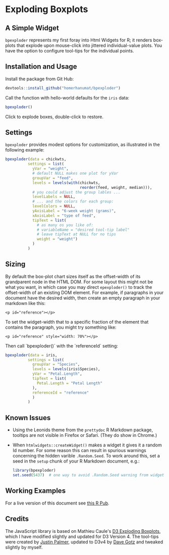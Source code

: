 Exploding Boxplots
================

A Simple Widget
---------------

`bpexploder` represents my first foray into Html Widgets for R; it renders box-plots that explode upon mouse-click into jittered individual-value plots. You have the option to configure tool-tips for the individual points.

Installation and Usage
----------------------

Install the package from Git Hub:

``` r
devtools::install_github("homerhanumat/bpexploder")
```

Call the function with hello-world defaults for the `iris` data:

``` r
bpexploder()
```

Click to explode boxes, double-click to restore.

Settings
--------

`bpexploder` provides modest options for customization, as illustrated in the following example:

``` r
bpexploder(data = chickwts,
          settings = list(
            yVar = "weight",
            # default NULL makes one plot for yVar
            groupVar = "feed",
            levels = levels(with(chickwts,
                                 reorder(feed, weight, median))),
            # you could adjust the group lables ...
            levelLabels = NULL,
            # ... and the colors for each group:
            levelColors = NULL,
            yAxisLabel = "6-week weight (grams)",
            xAxisLabel = "type of feed",
            tipText = list(
              # as many os you like of:
              # variableName = "desired tool-tip label"
              # leave tipText at NULL for no tips
              weight = "weight")
            )
          )
```

Sizing
------

By default the box-plot chart sizes itself as the offset-width of its grandparent node in the HTML DOM. For some layout this might not be what you want, in which case you may direct `epexploder()` to track the offset-width of an existing DOM element. For example, if paragraphs in your document have the desired width, then create an empty paragraph in your markdown like this:

    <p id="reference"></p>

To set the widget-width that to a specific fraction of the element that contains the paragraph, you might try something like:

    <p id="reference" style="width: 70%"></p>

<p id="reference" style="width: 70%">
</p>
Then call `bpexploder()` with the `referenceId` setting:

``` r
bpexploder(data = iris,
          settings = list(
            groupVar = "Species",
            levels = levels(iris$Species),
            yVar = "Petal.Length",
            tipText = list(
              Petal.Length = "Petal Length"
            ),
            referenceId = "reference"
            )
          )
```

Known Issues
------------

-   Using the Leonids theme from the `prettydoc` R Markdown package, tooltips are not visible in Firefox or Safari. (They do show in Chrome.)
-   When `htmlwidgets::createWidget()` makes a widget it gives it a random Id number. For some reason this can result in spurious warnings concerning the hidden varible `.Random.Seed`. To work around this, set a seed in the `setup` chunk of your R Markdown document, e.g.:

    ``` r
    library(bpexploder)
    set.seed(5437)  # one way to avoid .Random.Seed warning from widgetId creation
    ```

Working Examples
----------------

For a live version of this document see [this R Pub](http://rpubs.com/gccsc/bpexploder).

Credits
-------

The JavaScript library is based on Mathieu Caule's [D3 Exploding Boxplots](https://mcaule.github.io/d3_exploding_boxplot/), which I have modified slightly and updated for D3 Version 4. The tool-tips were created by [Justin Palmer](https://github.com/Caged), updated to D3v4 by [Dave Gotz](https://github.com/VACLab/d3-tip) and tweaked slightly by myself.
